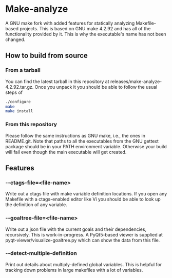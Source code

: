 # Make-analyze

A GNU make fork with added features for statically analyzing Makefile-based projects. This is based on GNU make 4.2.92 and has all of the functionality provided by it. This is why the executable's name has not been changed.

## How to build from source

### From a tarball

You can find the latest tarball in this repository at releases/make-analyze-4.2.92.tar.gz.
Once you unpack it you should be able to follow the usual steps of

```bash
./configure
make
make install
```

### From this repository

Please follow the same instructions as GNU make, i.e., the ones in README.git. Note that paths to all the executables from the GNU gettext package should be in your PATH environment variable. Otherwise your build will fail even though the main executable will get created.

## Features

### --ctags-file=&lt;file-name&gt;

Write out a ctags file with make variable definition locations. If you open any Makefile with a ctags-enabled editor like Vi you should be able to look up the definition of any variable.

### --goaltree-file=&lt;file-name&gt;

Write out a json file with the current goals and their dependencies, recursively. This is work-in-progress. A PyQt5-based viewer is supplied at pyqt-viewer/visualize-goaltree.py which can show the data from this file.

### --detect-multiple-definition

Print out details about multiply-defined global variables. This is helpful for tracking down problems in large makefiles with a lot of variables.